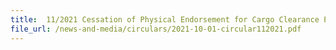 ```yaml
---
title:  11/2021 Cessation of Physical Endorsement for Cargo Clearance Permits (CCPs)
file_url: /news-and-media/circulars/2021-10-01-circular112021.pdf
---
```

